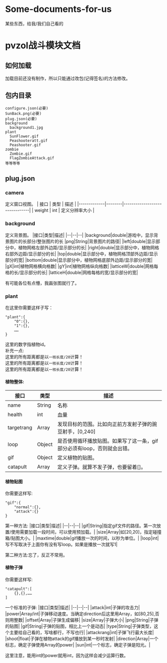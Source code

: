 # Some-documents-for-us
某些东西，给我/我们自己看的
# pvzol战斗模块文档
## 如何加载
加载目前还没有制作，所以只能通过改包(记得签名)的方法修改。
## 包内目录
```
configure.json(必要)
SunBack.png(必要)
plug.json(必要)
background
  background1.jpg
plant
  SunFlower.gif
  Peashooteratt.gif
  Peashooter.gif
zombie
  Zombie.gif
  FlagZombieAttack.gif
等等等等
```
## plug.json
### camera
定义窗口视图。
   | 接口       | 类型   | 描述                   |
   |-------------|--------|-------------------------------|
   | weight        | int | 定义分辨率大小      |
### background
定义背景图。
|接口|类型|描述|
|--|--|--|
|background|double|游戏中，显示背景图片的长部分/整张图片的长
|png|String|背景图片的路径|
|left|double|显示部分中，植物网格左部外边距/显示部分的长|
|right|double|显示部分中，植物网格右部外边距/显示部分的长|
|top|double|显示部分中，植物网格顶部外边距/显示部分的宽|
|bottom|double|显示部分中，植物网格底部外边距/显示部分的宽|
|gX|int|植物网格横向格数|
|gY|int|植物网格纵向格数|
|latticeW|double|网格每格的长/显示部分的长|
|latticeH|double|网格每格的宽/显示部分的宽|

有可能各位有点懵，我画张图就行了。
### plant
在这里你需要这样子写：
```
"plant":{
    "0":{},
    "1":{},
    ……
}
```
这里的数字指植物id。<br>
补充一点:<br>
这里的所有距离都是以`一核长度/20`计算！<br>
这里的所有距离都是以`一核长度/20`计算！<br>
这里的所有距离都是以`一核长度/20`计算！<br>
#### 植物整体:
|接口|类型|描述|
|--|--|--|
|name|String|名称|
|health|int|血量|
|targetrang|Array|发现目标的范围。比如向正前方发射子弹的豌豆射手，[0,240]|
|loop|Object|是否使用循环播放贴图。如果写了这一条，gif部分必须有loop，否则就会出错。|
|gif|Object|定义植物的贴图。|
|catapult|Array|定义子弹。就算不发子弹，也要留着[]。|

#### 植物贴图
你需要这样写:
```
"gif":{
    "normal":{},
    "attack":{}
}
```
第一种方法:
|接口|类型|描述|
|--|--|--|
|gif|String|指定gif文件的路径。第一次放置/使用需要加载一段时间，可以使用预加载。|
|size|Array|如[20,20]，指定碰撞箱/贴图大小。|
|maxtime|double|gif播放一次的时间，以秒为单位。|
|loop|int|写不写取决于上面你有没有写loop。如果是播放一次就写1|

第二种方法:忘了，反正不常用。

#### 植物子弹
你需要这样写:
```
"catapult":[
    {},{},……
]
```
一个标准的子弹:
|接口|类型|描述|
|--|--|--|
|attack|int|子弹的攻击力|
|power|Array/int|子弹移动速度。当确定direction后这里用Array，如[80,25],否则用整数|
|offset|Array|子弹生成偏移|
|size|Array|子弹大小|
|png|String|子弹的贴图|
|gif|String|子弹的贴图，相比上一个是动态|
|type|String|子弹类型，这个主要给自己看的，写啥都行，不写也行|
|attackrang|int|子弹飞行最大长度|
|shoot|float|子弹在植物attack的gif播放到某一秒时发射|
|direction|Array|一个标志，确定子弹使用Array的power|
|sun|int|一个标志，确定子弹是阳光。|

这里注意，能用int的power就用int，因为这样会减少运算行数。

